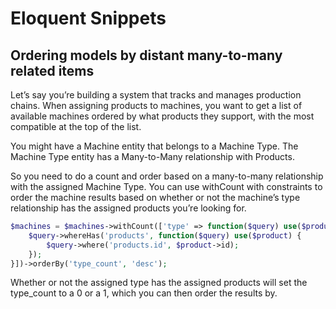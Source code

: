 # Eloquent Snippets

## Ordering models by distant many-to-many related items

Let’s say you’re building a system that tracks and manages production chains. When assigning products to machines, you want to get a list of available machines ordered by what products they support, with the most compatible at the top of the list.

You might have a Machine entity that belongs to a Machine Type. The Machine Type entity has a Many-to-Many relationship with Products.

So you need to do a count and order based on a many-to-many relationship with the assigned Machine Type. You can use withCount with constraints to order the machine results based on whether or not the machine’s type relationship has the assigned products you’re looking for.

```php
$machines = $machines->withCount(['type' => function($query) use($product) {
	$query->whereHas('products', function($query) use($product) {
		$query->where('products.id', $product->id);
	});
}])->orderBy('type_count', 'desc');
```

Whether or not the assigned type has the assigned products will set the type_count to a 0 or a 1, which you can then order the results by.
